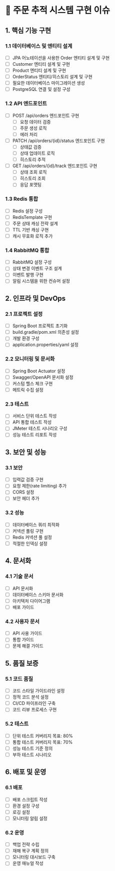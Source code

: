 # 🎯 주문 추적 시스템 구현 이슈

## 1. 핵심 기능 구현

### 1.1 데이터베이스 및 엔티티 설계
- [ ] JPA 어노테이션을 사용한 Order 엔티티 설계 및 구현
- [ ] Customer 엔티티 설계 및 구현
- [ ] Product 엔티티 설계 및 구현
- [ ] OrderStatus 엔티티/히스토리 설계 및 구현
- [ ] 필요한 데이터베이스 마이그레이션 생성
- [ ] PostgreSQL 연결 및 설정 구성

### 1.2 API 엔드포인트
- [ ] POST /api/orders 엔드포인트 구현
  - [ ] 요청 데이터 검증
  - [ ] 주문 생성 로직
  - [ ] 에러 처리
- [ ] PATCH /api/orders/{id}/status 엔드포인트 구현
  - [ ] 상태값 검증
  - [ ] 상태 업데이트 로직
  - [ ] 히스토리 추적
- [ ] GET /api/orders/{id}/track 엔드포인트 구현
  - [ ] 상태 조회 로직
  - [ ] 히스토리 조회
  - [ ] 응답 포맷팅

### 1.3 Redis 통합
- [ ] Redis 설정 구성
- [ ] RedisTemplate 구현
- [ ] 주문 상태 캐싱 전략 설계
- [ ] TTL 기반 캐싱 구현
- [ ] 캐시 무효화 로직 추가

### 1.4 RabbitMQ 통합
- [ ] RabbitMQ 설정 구성
- [ ] 상태 변경 이벤트 구조 설계
- [ ] 이벤트 발행 구현
- [ ] 알림 시스템을 위한 컨슈머 설정

## 2. 인프라 및 DevOps

### 2.1 프로젝트 설정
- [ ] Spring Boot 프로젝트 초기화
- [ ] build.gradle/pom.xml 의존성 설정
- [ ] 개발 환경 구성
- [ ] application.properties/yaml 설정

### 2.2 모니터링 및 문서화
- [ ] Spring Boot Actuator 설정
- [ ] Swagger/OpenAPI 문서화 설정
- [ ] 커스텀 헬스 체크 구현
- [ ] 메트릭 수집 설정

### 2.3 테스트
- [ ] 서비스 단위 테스트 작성
- [ ] API 통합 테스트 작성
- [ ] JMeter 테스트 시나리오 구성
- [ ] 성능 테스트 리포트 작성

## 3. 보안 및 성능

### 3.1 보안
- [ ] 입력값 검증 구현
- [ ] 요청 제한(rate limiting) 추가
- [ ] CORS 설정
- [ ] 보안 헤더 추가

### 3.2 성능
- [ ] 데이터베이스 쿼리 최적화
- [ ] 커넥션 풀링 구현
- [ ] Redis 커넥션 풀 설정
- [ ] 적절한 인덱싱 설정

## 4. 문서화

### 4.1 기술 문서
- [ ] API 문서화
- [ ] 데이터베이스 스키마 문서화
- [ ] 아키텍처 다이어그램
- [ ] 배포 가이드

### 4.2 사용자 문서
- [ ] API 사용 가이드
- [ ] 통합 가이드
- [ ] 문제 해결 가이드

## 5. 품질 보증

### 5.1 코드 품질
- [ ] 코드 스타일 가이드라인 설정
- [ ] 정적 코드 분석 설정
- [ ] CI/CD 파이프라인 구축
- [ ] 코드 리뷰 프로세스 구현

### 5.2 테스트
- [ ] 단위 테스트 커버리지 목표: 80%
- [ ] 통합 테스트 커버리지 목표: 70%
- [ ] 성능 테스트 기준 정의
- [ ] 부하 테스트 시나리오

## 6. 배포 및 운영

### 6.1 배포
- [ ] 배포 스크립트 작성
- [ ] 환경 설정 구성
- [ ] 로깅 설정
- [ ] 모니터링 알림 설정

### 6.2 운영
- [ ] 백업 전략 수립
- [ ] 재해 복구 계획 정의
- [ ] 모니터링 대시보드 구축
- [ ] 운영 매뉴얼 작성 
